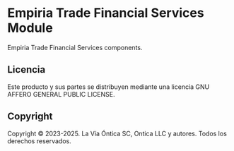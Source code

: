 # Empiria Trade Financial Services Module

Empiria Trade Financial Services components.

## Licencia

Este producto y sus partes se distribuyen mediante una licencia GNU AFFERO
GENERAL PUBLIC LICENSE.

## Copyright

Copyright © 2023-2025. La Vía Óntica SC, Ontica LLC y autores.
Todos los derechos reservados.

